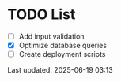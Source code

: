 # TODO List

- [ ] Add input validation
- [x] Optimize database queries
- [ ] Create deployment scripts

Last updated: 2025-06-19 03:13
